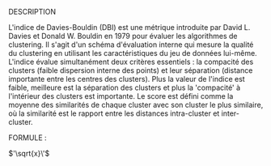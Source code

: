 DESCRIPTION 

L'indice de Davies-Bouldin (DBI) est une métrique introduite par David L. Davies et Donald W. Bouldin en 1979 pour évaluer les algorithmes de clustering. Il s'agit d'un schéma d'évaluation interne qui mesure la qualité du clustering en utilisant les caractéristiques du jeu de données lui-même.
L'indice évalue simultanément deux critères essentiels : la compacité des clusters (faible dispersion interne des points) et leur séparation (distance importante entre les centres des clusters). Plus la valeur de l'indice est faible, meilleure est la séparation des clusters et plus la 'compacité' à l'intérieur des clusters est importante.
Le score est défini comme la moyenne des similarités de chaque cluster avec son cluster le plus similaire, où la similarité est le rapport entre les distances intra-cluster et inter-cluster.

FORMULE : 

$'\sqrt{x}\'$
